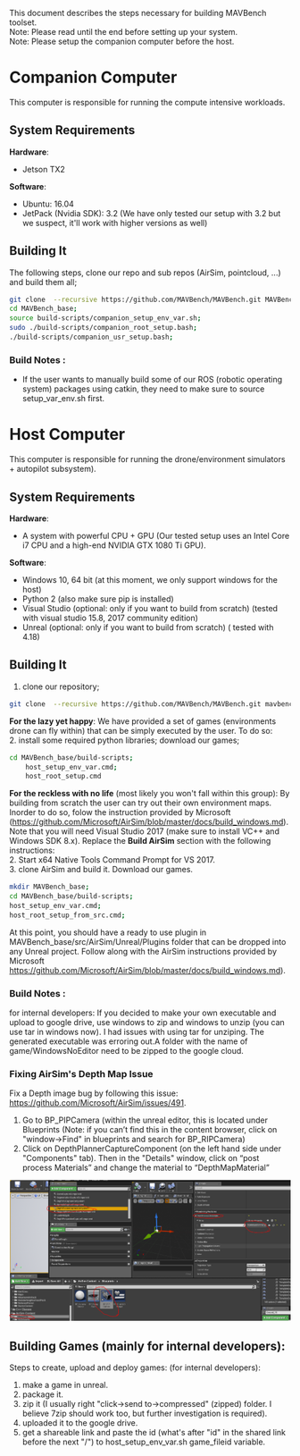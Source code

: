 This document describes the steps necessary for building MAVBench toolset.    
Note: Please read until the end before setting up your system.   
Note: Please setup the companion computer before the host.  

[comment]: <p align="center"> 
# Companion Computer 

This computer is responsible for running the compute intensive workloads.

## System Requirements
**Hardware**:  
+ Jetson TX2  

**Software**:  
+ Ubuntu: 16.04  
+ JetPack (Nvidia SDK): 3.2 (We have only tested our setup with 3.2 but we suspect, it'll work with higher versions as well)  

## Building It 
The following steps, clone our repo and sub repos (AirSim, pointcloud, ...) and build them all;
```bash
git clone  --recursive https://github.com/MAVBench/MAVBench.git MAVBench_base;     
cd MAVBench_base;   
source build-scripts/companion_setup_env_var.sh;    
sudo ./build-scripts/companion_root_setup.bash;    
./build-scripts/companion_usr_setup.bash;  
```    

### Build Notes :
- If the user wants to manually build some of our ROS (robotic operating system) packages using catkin, they need to make sure to source setup_var_env.sh first.  

# Host Computer 
This computer is responsible for running the drone/environment simulators + autopilot subsystem).

## System Requirements
**Hardware**:  
+ A system with powerful CPU + GPU (Our tested setup uses an Intel Core i7 CPU and a high-end NVIDIA GTX 1080 Ti GPU).

**Software**:  
+ Windows 10, 64 bit   (at this moment, we only support windows for the host)
+ Python 2 (also make sure pip is installed)
+ Visual Studio (optional: only if you want to build from scratch) (tested with visual studio 15.8, 2017 community edition)  
+ Unreal (optional: only if you want to build from scratch) ( tested with 4.18) 


## Building It
1.  clone our repository;
``` bash
git clone  --recursive https://github.com/MAVBench/MAVBench.git mavbench_base_dir;   
```   
 **For the lazy yet happy**: We have provided a set of games (environments drone can fly within) that can be simply executed by the user. To do so:  
    2. install some required python libraries; download our games;
```bash
cd MAVBench_base/build-scripts;  
    host_setup_env_var.cmd;  
    host_root_setup.cmd              
```   
   **For the reckless with no life** (most likely you won't fall within this group): 
   By building from scratch the user can try out their own environment maps. Inorder to do so, folow the instruction provided by Microsoft (https://github.com/Microsoft/AirSim/blob/master/docs/build_windows.md). Note that you will need Visual Studio 2017 (make sure to install VC++ and Windows SDK 8.x). Replace the **Build AirSim** section with the following instructions:    
   2.  Start x64 Native Tools Command Prompt for VS 2017.       
   3. clone AirSim and build it. Download our games.
   ```bash
   mkdir MAVBench_base;  
   cd MAVBench_base/build-scripts;  
   host_setup_env_var.cmd;  
   host_root_setup_from_src.cmd;  
   ```
   At this point, you should have a ready to use plugin in MAVBench_base/src/AirSim/Unreal/Plugins folder that can be dropped into any Unreal project. Follow along with the AirSim instructions provided by Microsoft   https://github.com/Microsoft/AirSim/blob/master/docs/build_windows.md).       

### Build Notes :
for internal developers: 
If you decided to make your own executable and upload to google drive, use windows to zip and windows to unzip (you can use tar in windows now). I had issues with using tar for unziping. The generated executable was erroring out.A folder with the name of game/WindowsNoEditor need to be zipped to the google cloud.

### Fixing AirSim's Depth Map Issue
Fix a Depth image bug by following this issue: https://github.com/Microsoft/AirSim/issues/491. 
1. Go to BP_PIPCamera (within the unreal editor, this is located under Blueprints (Note: if you can’t find this in the content browser, click on "window->Find" in blueprints and search for BP_RIPCamera)
1. Click on DepthPlannerCaptureComponent (on the left hand side under "Components" tab). Then in the "Details" window, click on “post process Materials” and change the material to “DepthMapMaterial”

![alt text](https://github.com/MAVBench/MAVBench/blob/master/docs/images/BP_PIP_depth_map_modification.PNG)



## Building Games (mainly for internal developers):
Steps to create, upload and deploy games: (for internal developers):
1. make a game in unreal.
2. package it.
3.  zip it (I usually right "click->send to->compressed" (zipped) folder. I believe 7zip should work too, but further investigation is required).
4. uploaded it to the google drive.
5. get a shareable link and paste the id (what's after "id" in the shared link before the next "/") to host_setup_env_var.sh game_fileid variable.


